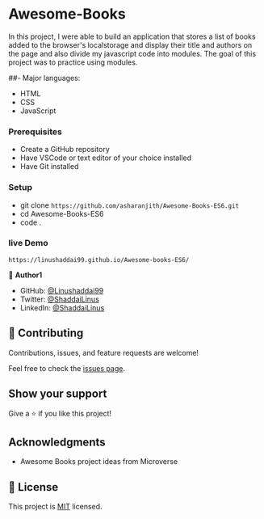 # Awesome-Books
In this project, I were able to build an application that stores a list of books added to the browser's localstorage and display their title and authors on the page and also divide my javascript code into modules. The goal of this project was to practice using modules.

##- Major languages: 
- HTML
- CSS
- JavaScript

### Prerequisites
- Create a GitHub repository
- Have VSCode or text editor of your choice installed
- Have Git installed

### Setup
- git clone `https://github.com/asharanjith/Awesome-Books-ES6.git`
- cd Awesome-Books-ES6
- code .

### live Demo
`https://linushaddai99.github.io/Awesome-books-ES6/`


👤 **Author1**

- GitHub: [@Linushaddai99](https://github.com/Linushaddai99)
- Twitter: [@ShaddaiLinus](https://twitter.com/ShaddaiLinus)
- LinkedIn: [@ShaddaiLinus](https://www.linkedin.com/in/linusshaddai/)


## 🤝 Contributing

Contributions, issues, and feature requests are welcome!

Feel free to check the [issues page](../../issues/).

## Show your support

Give a ⭐️ if you like this project!

## Acknowledgments

- Awesome Books project ideas from Microverse 

## 📝 License

This project is [MIT](./LICENSE) licensed.